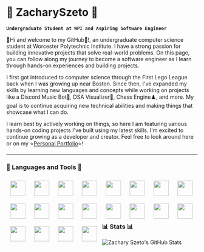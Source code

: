 # :seedling: ZacharySzeto :seedling:

**`Undergraduate Student at WPI and Aspiring Software Engineer`**

:wave:Hi and welcome to my GitHub:wave:!, an undergraduate computer science student at Worcester Polytechnic Institute. I have a strong passion for building innovative projects that solve real-world problems. On this page, you can follow along my journey to become a software engineer as I learn through hands-on experiences and building projects.

I first got introduced to computer science through the First Lego League back when I was growing up near Boston. Since then, I've expanded my skills by learning new languages and concepts while working on projects like a Discord Music Bot:musical_note:, DSA Visualizer:school:, Chess Engine:chess_pawn:, and more. My goal is to continue acquiring new technical abilities and making things that showcase what I can do.

I learn best by actively working on things, so here I am featuring various hands-on coding projects I've built using my latest skills. I'm excited to continue growing as a developer and creator. Feel free to look around here or on my :star:[Personal Portfolio](https://zachszeto.github.io/PersonalPortfolio/):star:!

---

### :toolbox: Languages and Tools :toolbox:
<p>
  <img align="left" width="40px" style="padding:10px;" src="https://cdn.jsdelivr.net/gh/devicons/devicon/icons/java/java-original-wordmark.svg" />
  <img align="left" width="40px" style="padding:10px;" src="https://cdn.jsdelivr.net/gh/devicons/devicon/icons/javascript/javascript-original.svg" />
  <img align="left" width="40px" style="padding:10px;" src="https://cdn.jsdelivr.net/gh/devicons/devicon/icons/c/c-original.svg" />
  <img align="left" width="40px" style="padding:10px;" src="https://cdn.jsdelivr.net/gh/devicons/devicon/icons/cplusplus/cplusplus-original.svg" />
  <img align="left" width="40px" style="padding:10px;" src="https://cdn.jsdelivr.net/gh/devicons/devicon/icons/python/python-original-wordmark.svg" />
  <img align="left" width="40px" style="padding:10px;" src="https://cdn.jsdelivr.net/gh/devicons/devicon/icons/git/git-original.svg" />
  <img align="left" width="40px" style="padding:10px;" src="https://cdn.jsdelivr.net/gh/devicons/devicon/icons/github/github-original-wordmark.svg" />
  <img align="left" width="40px" style="padding:10px;" src="https://cdn.jsdelivr.net/gh/devicons/devicon/icons/css3/css3-original-wordmark.svg" />
  <img align="left" width="40px" style="padding:10px;" src="https://cdn.jsdelivr.net/gh/devicons/devicon/icons/discordjs/discordjs-original.svg" />
  <img align="left" width="40px" style="padding:10px;" src="https://cdn.jsdelivr.net/gh/devicons/devicon/icons/figma/figma-original.svg" />
  <img align="left" width="40px" style="padding:10px;" src="https://cdn.jsdelivr.net/gh/devicons/devicon/icons/gcc/gcc-original.svg" />
  <img align="left" width="40px" style="padding:10px;" src="https://cdn.jsdelivr.net/gh/devicons/devicon/icons/html5/html5-original-wordmark.svg" />
  <img align="left" width="40px" style="padding:10px;" src="https://cdn.jsdelivr.net/gh/devicons/devicon/icons/jetbrains/jetbrains-original.svg" />
  <img align="left" width="40px" style="padding:10px;" src="https://cdn.jsdelivr.net/gh/devicons/devicon/icons/matlab/matlab-original.svg" />
  <img align="left" width="40px" style="padding:10px;" src="https://cdn.jsdelivr.net/gh/devicons/devicon/icons/nodejs/nodejs-original.svg" />
  <img align="left" width="40px" style="padding:10px;" src="https://cdn.jsdelivr.net/gh/devicons/devicon/icons/pycharm/pycharm-original.svg" />
  <img align="left" width="40px" style="padding:10px;" src="https://cdn.jsdelivr.net/gh/devicons/devicon/icons/react/react-original-wordmark.svg" />
  <img align="left" width="40px" style="padding:10px;" src="https://cdn.jsdelivr.net/gh/devicons/devicon/icons/visualstudio/visualstudio-plain.svg" />
  <img align="left" width="40px" style="padding:10px;" src="https://cdn.jsdelivr.net/gh/devicons/devicon/icons/vscode/vscode-original.svg" />
  <img align="left" width="40px" style="padding:10px;" src="https://cdn.jsdelivr.net/gh/devicons/devicon/icons/webflow/webflow-original.svg" />
</p>

<br>
<br>
<br>

---

### :bar_chart: Stats :bar_chart:

![Zachary Szeto's GitHub Stats](https://github-readme-stats.vercel.app/api?username=zachszeto&show_icons=true&theme=gruvbox)




